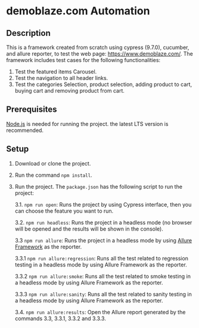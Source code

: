 # demoblaze.com Automation

## Description

This is a framework created from scratch using cypress (9.7.0), cucumber, and allure reporter, to test the web page: https://www.demoblaze.com/. The framework  includes test cases for the following functionalities:

1. Test the featured items Carousel.
2. Test the navigation to all header links. 
3. Test the categories Selection, product selection, adding product to cart, buying cart and removing product from cart. 


## Prerequisites
[Node.js](https://nodejs.org/en/) is needed for running the project. the latest LTS version is recommended.


## Setup
1. Download or clone the  project.
2. Run the command ```npm install```.
3. Run the project. The ```package.json``` has the following script to run the project:

    3.1. ```npm run open```: Runs the project by using Cypress interface, then you can choose the feature you want to run.

    3.2. ```npm run headless```: Runs the project in a headless mode (no browser will be opened and the results will be shown in the console).

    3.3 ```npm run allure```: Runs the project in a headless mode by using [Allure Framework](https://docs.qameta.io/allure/) as the reporter.

    3.3.1 ```npm run allure:regression```: Runs all the test related to regression testing in a headless mode by using Allure Framework as the reporter.

    3.3.2 ```npm run allure:smoke```: Runs all the test related to smoke testing in a headless mode by using Allure Framework as the reporter.

    3.3.3 ```npm run allure:sanity```: Runs all the test related to sanity testing in a headless mode by using Allure Framework as the reporter.

    3.4. ```npm run allure:results```: Open the Allure report generated by the commands 3.3, 3.3.1, 3.3.2 and 3.3.3.

    

